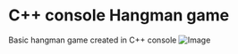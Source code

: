 # C++ console Hangman game
Basic hangman game created in C++ console
![Image](https://imgur.com/aatq9i4.png)
